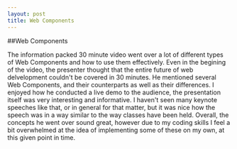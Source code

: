 ```yaml
---
layout: post
title: Web Components
---
```


##Web Components

The information packed 30 minute video went over a lot of 
different types of Web Components and how to use them
effectively. Even in the begining of the video, the presenter
thought that the entire future of web delvelopment  couldn't be
covered in 30 minutes. He mentioned several Web Components, and 
their counterparts as well as their differences. I enjoyed how
he conducted a live demo to the audience, the presentation itself
was very interesting and informative. I haven't seen many keynote
speeches like that, or in general for that matter, but it was nice
how the speech was in a way similar to the way classes have been
held. Overall, the concepts he went over sound great, however
due to my coding skills I feel a bit overwhelmed at the idea of 
implementing some of these on my own, at this given point in time.
